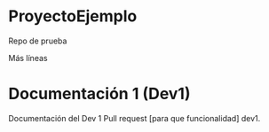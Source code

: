 # ProyectoEjemplo
Repo de prueba

Más líneas

# Documentación 1 (Dev1) 
Documentación del Dev 1
Pull request [para que funcionalidad] dev1. 
